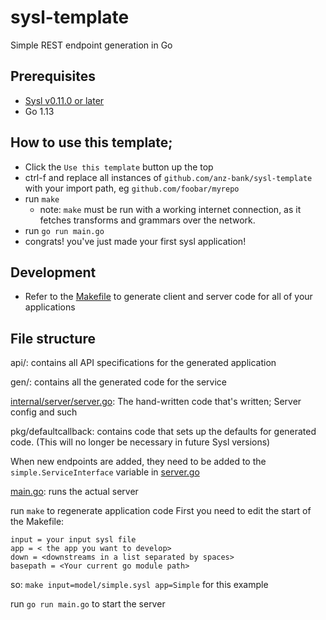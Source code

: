 # sysl-template

Simple REST endpoint generation in Go

## Prerequisites

- [Sysl v0.11.0 or later ](https://sysl.io/docs/install/)
- Go 1.13

## How to use this template;

- Click the `Use this template` button up the top
- ctrl-f and replace all instances of `github.com/anz-bank/sysl-template` with your import path, eg `github.com/foobar/myrepo`
- run `make`
  - note: `make` must be run with a working internet connection, as it fetches transforms and grammars over the network.
- run   `go run main.go`
- congrats! you've just made your first sysl application!


## Development
- Refer to the [Makefile](Makefile) to generate client and server code for all of your applications

## File structure 

api/: contains all API specifications for the generated application

gen/: contains all the generated code for the service

[internal/server/server.go](internal/server/server.go): The hand-written code that's written; Server config and such

pkg/defaultcallback: contains code that sets up the defaults for generated code. (This will no longer be necessary in future Sysl versions)

When new endpoints are added, they need to be added to the `simple.ServiceInterface` variable in [server.go](server/server.go)

[main.go](main.go): runs the actual server


run `make` to regenerate application code
First you need to edit the start of the Makefile:

```
input = your input sysl file
app = < the app you want to develop>
down = <downstreams in a list separated by spaces>
basepath = <Your current go module path>
```

so: `make input=model/simple.sysl app=Simple` for this example

run `go run main.go` to start the server
